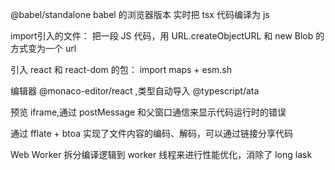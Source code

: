 @babel/standalone babel 的浏览器版本   实时把 tsx 代码编译为 js

import引入的文件： 把一段 JS 代码，用 URL.createObjectURL 和 new Blob 的方式变为一个 url

引入 react 和 react-dom 的包：  import maps  +  esm.sh


编辑器 @monaco-editor/react  ,类型自动导入  @typescript/ata

预览 iframe,通过 postMessage 和父窗口通信来显示代码运行时的错误

通过 fflate + btoa 实现了文件内容的编码、解码，可以通过链接分享代码

 Web Worker 拆分编译逻辑到 worker 线程来进行性能优化，消除了 long lask